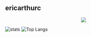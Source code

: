 ## ericarthurc

<p align="center">
  <a href="https://skillicons.dev">
    <img src="https://skillicons.dev/icons?i=bash,css,deno,discord,docker,electron,github,git,go,html,htmx,js,linux,md,mongodb,nginx,nim,nodejs,pnpm,postgres,powershell,prisma,raspberrypi,react,redis,redux,rust,sass,solidjs,svelte,ts,ubuntu,vite,vscode,webpack,windows" />
  </a>
</p>

![stats](https://readmestats.999857.xyz/api?username=ericarthurc&show_icons=true&theme=dark)
![Top Langs](https://github-readme-stats.vercel.app/api/top-langs/?username=ericarthurc&layout=donut&hide=css,scss,html,jinja&theme=dark)
